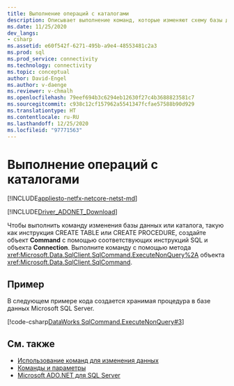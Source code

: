 ```yaml
---
title: Выполнение операций с каталогами
description: Описывает выполнение команд, которые изменяют схему базы данных.
ms.date: 11/25/2020
dev_langs:
- csharp
ms.assetid: e60f542f-6271-495b-a9e4-48553481c2a3
ms.prod: sql
ms.prod_service: connectivity
ms.technology: connectivity
ms.topic: conceptual
author: David-Engel
ms.author: v-daenge
ms.reviewer: v-chmalh
ms.openlocfilehash: 79eef694b3c6294eb12630f27c4b3688823581c7
ms.sourcegitcommit: c938c12cf157962a5541347fcfae57588b90d929
ms.translationtype: HT
ms.contentlocale: ru-RU
ms.lasthandoff: 12/25/2020
ms.locfileid: "97771563"
---
```

# <a name="performing-catalog-operations"></a>Выполнение операций с каталогами

[!INCLUDE[appliesto-netfx-netcore-netst-md](../../includes/appliesto-netfx-netcore-netst-md.md)]

[!INCLUDE[Driver_ADONET_Download](../../includes/driver_adonet_download.md)]

Чтобы выполнить команду изменения базы данных или каталога, такую как инструкция CREATE TABLE или CREATE PROCEDURE, создайте объект **Command** с помощью соответствующих инструкций SQL и объекта **Connection**. Выполните команду с помощью метода <xref:Microsoft.Data.SqlClient.SqlCommand.ExecuteNonQuery%2A> объекта <xref:Microsoft.Data.SqlClient.SqlCommand>.

## <a name="example"></a>Пример

В следующем примере кода создается хранимая процедура в базе данных Microsoft SQL Server.

[!code-csharp[DataWorks SqlCommand.ExecuteNonQuery#3](~/../sqlclient/doc/samples/SqlCommand_ExecuteNonQuery_SP_DML.cs#3)]

## <a name="see-also"></a>См. также

- [Использование команд для изменения данных](use-commands-to-modify-data.md)
- [Команды и параметры](commands-parameters.md)
- [Microsoft ADO.NET для SQL Server](microsoft-ado-net-sql-server.md)
